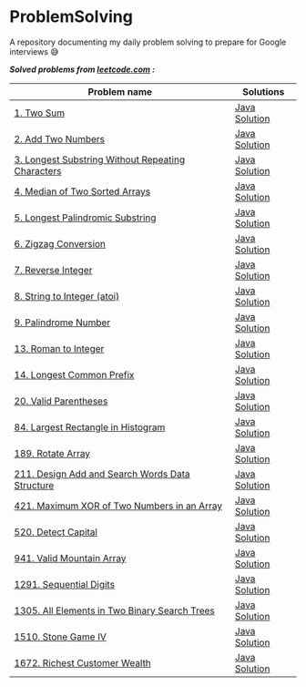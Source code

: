 # ProblemSolving

A repository documenting my daily problem solving to prepare for Google interviews :sweat_smile:

***Solved problems from [leetcode.com](https://leetcode.com/) :***

| Problem name | Solutions |
| --- | --- |
| [1. Two Sum](https://leetcode.com/problems/two-sum) | [Java Solution](https://github.com/touir1/ProblemSolving/blob/main/src/com/touir/leetcode/solutions/TwoSum.java) |
| [2. Add Two Numbers](https://leetcode.com/problems/add-two-numbers) | [Java Solution](https://github.com/touir1/ProblemSolving/blob/main/src/com/touir/leetcode/solutions/AddTwoNumbers.java) |
| [3. Longest Substring Without Repeating Characters](https://leetcode.com/problems/longest-substring-without-repeating-characters) | [Java Solution](https://github.com/touir1/ProblemSolving/blob/main/src/com/touir/leetcode/solutions/LongestSubstrNoCharRepeat.java) |
| [4. Median of Two Sorted Arrays](https://leetcode.com/problems/median-of-two-sorted-arrays) | [Java Solution](https://github.com/touir1/ProblemSolving/blob/main/src/com/touir/leetcode/solutions/MedianTwoSortedArrays.java) |
| [5. Longest Palindromic Substring](https://leetcode.com/problems/longest-palindromic-substring/) | [Java Solution](https://github.com/touir1/ProblemSolving/blob/main/src/com/touir/leetcode/solutions/LongestPalindromicSubstr.java) |
| [6. Zigzag Conversion](https://leetcode.com/problems/zigzag-conversion/) | [Java Solution](https://github.com/touir1/ProblemSolving/blob/main/src/com/touir/leetcode/solutions/ZigzagConversion.java) |
| [7. Reverse Integer](https://leetcode.com/problems/reverse-integer/) | [Java Solution](https://github.com/touir1/ProblemSolving/blob/main/src/com/touir/leetcode/solutions/ReverseInteger.java) |
| [8. String to Integer (atoi)](https://leetcode.com/problems/string-to-integer-atoi/) | [Java Solution](https://github.com/touir1/ProblemSolving/blob/main/src/com/touir/leetcode/solutions/StringToIntAtoi.java) |
| [9. Palindrome Number](https://leetcode.com/problems/palindrome-number) | [Java Solution](https://github.com/touir1/ProblemSolving/blob/main/src/com/touir/leetcode/solutions/PalindromeNumber.java) |
| [13. Roman to Integer](https://leetcode.com/problems/roman-to-integer) | [Java Solution](https://github.com/touir1/ProblemSolving/blob/main/src/com/touir/leetcode/solutions/RomanToInteger.java) |
| [14. Longest Common Prefix](https://leetcode.com/problems/longest-common-prefix) | [Java Solution](https://github.com/touir1/ProblemSolving/blob/main/src/com/touir/leetcode/solutions/LongestCommonPrefix.java) |
| [20. Valid Parentheses](https://leetcode.com/problems/valid-parentheses) | [Java Solution](https://github.com/touir1/ProblemSolving/blob/main/src/com/touir/leetcode/solutions/ValidParentheses.java) |
| [84. Largest Rectangle in Histogram](https://leetcode.com/problems/largest-rectangle-in-histogram/) | [Java Solution](https://github.com/touir1/ProblemSolving/blob/main/src/com/touir/leetcode/solutions/LargestRectangeHistogram.java) |
| [189. Rotate Array](https://leetcode.com/problems/rotate-array/) | [Java Solution](https://github.com/touir1/ProblemSolving/blob/main/src/com/touir/leetcode/solutions/RotateArray.java) |
| [211. Design Add and Search Words Data Structure](https://leetcode.com/problems/design-add-and-search-words-data-structure/) | [Java Solution](https://github.com/touir1/ProblemSolving/blob/main/src/com/touir/leetcode/solutions/SearchWordsDataStructure.java) |
| [421. Maximum XOR of Two Numbers in an Array](https://leetcode.com/problems/maximum-xor-of-two-numbers-in-an-array/) | [Java Solution](https://github.com/touir1/ProblemSolving/blob/main/src/com/touir/leetcode/solutions/MaxXORInArray.java) |
| [520. Detect Capital](https://leetcode.com/problems/detect-capital) | [Java Solution](https://github.com/touir1/ProblemSolving/blob/main/src/com/touir/leetcode/solutions/DetectCapital.java) |
| [941. Valid Mountain Array](https://leetcode.com/problems/valid-mountain-array/) | [Java Solution](https://github.com/touir1/ProblemSolving/blob/main/src/com/touir/leetcode/solutions/ValidMountainArray.java) |
| [1291. Sequential Digits](https://leetcode.com/problems/sequential-digits) | [Java Solution](https://github.com/touir1/ProblemSolving/blob/main/src/com/touir/leetcode/solutions/SequentialDigits.java) |
| [1305. All Elements in Two Binary Search Trees](https://leetcode.com/problems/all-elements-in-two-binary-search-trees/) | [Java Solution](https://github.com/touir1/ProblemSolving/blob/main/src/com/touir/leetcode/solutions/AllElementsInTwoBST.java) |
| [1510. Stone Game IV](https://leetcode.com/problems/stone-game-iv) | [Java Solution](https://github.com/touir1/ProblemSolving/blob/main/src/com/touir/leetcode/solutions/StoneGameIV.java) |
| [1672. Richest Customer Wealth](https://leetcode.com/problems/richest-customer-wealth/) | [Java Solution](https://github.com/touir1/ProblemSolving/blob/main/src/com/touir/leetcode/solutions/RichestCustomerWealth.java) |
